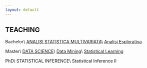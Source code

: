 ```yaml
---
layout: default
---
```


## TEACHING

Bachelor\\
[ANALISI STATISTICA MULTIVARIATA](https://aldosolari.github.io/ASM/)\\
[Analisi Esplorativa](https://aldosolari.github.io/AE/)

Master\\
[DATA SCIENCE](https://aldosolari.github.io/DS/)\\
[Data Mining](https://aldosolari.github.io/DM/)\\
[Statistical Learning](https://aldosolari.github.io/SL)

PhD\\
STATISTICAL INFERENCE\\
Statistical Inference II
